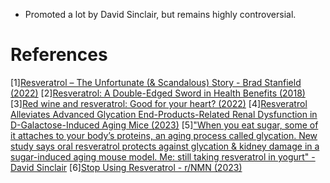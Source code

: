 - Promoted a lot by David Sinclair, but remains highly controversial.

# References
[1][Resveratrol – The Unfortunate (& Scandalous) Story - Brad Stanfield (2022)](https://www.youtube.com/watch?v=JAFnD27ffqE)
[2][Resveratrol: A Double-Edged Sword in Health Benefits (2018)](https://www.ncbi.nlm.nih.gov/pmc/articles/PMC6164842/)
[3][Red wine and resveratrol: Good for your heart? (2022)](https://www.mayoclinic.org/diseases-conditions/heart-disease/in-depth/red-wine/art-20048281)
[4][Resveratrol Alleviates Advanced Glycation End-Products-Related Renal Dysfunction in D-Galactose-Induced Aging Mice (2023)](https://www.mdpi.com/2218-1989/13/5/655)
[5]["When you eat sugar, some of it attaches to your body’s proteins, an aging process called glycation. New study says oral resveratrol protects against glycation & kidney damage in a sugar-induced aging mouse model. Me: still taking resveratrol in yogurt" - David Sinclair](https://twitter.com/davidasinclair/status/1662505084960268291?t=vMmxqlT12M4UkmOdbspF9A&s=03)
[6][Stop Using Resveratrol - r/NMN (2023)](https://www.reddit.com/r/NMN/comments/145bmjn/stop_using_resveratrol/)
